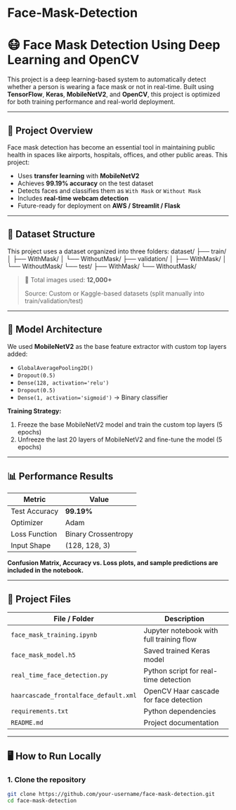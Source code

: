 # Face-Mask-Detection

# 😷 Face Mask Detection Using Deep Learning and OpenCV

This project is a deep learning-based system to automatically detect whether a person is wearing a face mask or not in real-time. Built using **TensorFlow**, **Keras**, **MobileNetV2**, and **OpenCV**, this project is optimized for both training performance and real-world deployment.

---

## 🧠 Project Overview

Face mask detection has become an essential tool in maintaining public health in spaces like airports, hospitals, offices, and other public areas. This project:
- Uses **transfer learning** with **MobileNetV2**
- Achieves **99.19% accuracy** on the test dataset
- Detects faces and classifies them as `With Mask` or `Without Mask`
- Includes **real-time webcam detection**
- Future-ready for deployment on **AWS / Streamlit / Flask**

---

## 📁 Dataset Structure

This project uses a dataset organized into three folders:
dataset/
├── train/
│ ├── WithMask/
│ └── WithoutMask/
├── validation/
│ ├── WithMask/
│ └── WithoutMask/
└── test/
├── WithMask/
└── WithoutMask/

> 🔢 Total images used: **12,000+**
>  
> Source: Custom or Kaggle-based datasets (split manually into train/validation/test)

---

## 🧱 Model Architecture

We used **MobileNetV2** as the base feature extractor with custom top layers added:

- `GlobalAveragePooling2D()`
- `Dropout(0.5)`
- `Dense(128, activation='relu')`
- `Dropout(0.5)`
- `Dense(1, activation='sigmoid')`  → Binary classifier

**Training Strategy:**
1. Freeze the base MobileNetV2 model and train the custom top layers (5 epochs)
2. Unfreeze the last 20 layers of MobileNetV2 and fine-tune the model (5 epochs)

---

## 📊 Performance Results

| Metric         | Value      |
|----------------|------------|
| Test Accuracy  | **99.19%** |
| Optimizer      | Adam       |
| Loss Function  | Binary Crossentropy |
| Input Shape    | (128, 128, 3)       |

**Confusion Matrix, Accuracy vs. Loss plots, and sample predictions are included in the notebook.**

---

## 📂 Project Files

| File / Folder                   | Description                              |
|--------------------------------|------------------------------------------|
| `face_mask_training.ipynb`     | Jupyter notebook with full training flow |
| `face_mask_model.h5`           | Saved trained Keras model                |
| `real_time_face_detection.py`  | Python script for real-time detection    |
| `haarcascade_frontalface_default.xml` | OpenCV Haar cascade for face detection |
| `requirements.txt`             | Python dependencies                      |
| `README.md`                    | Project documentation                    |

---

## 🖥️ How to Run Locally

### 1. Clone the repository

```bash
git clone https://github.com/your-username/face-mask-detection.git
cd face-mask-detection
